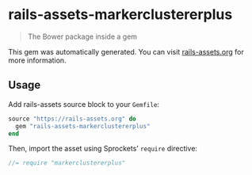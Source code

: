 # rails-assets-markerclustererplus

> The Bower package inside a gem

This gem was automatically generated. You can visit [rails-assets.org](https://rails-assets.org) for more information.

## Usage

Add rails-assets source block to your `Gemfile`:

```ruby
source "https://rails-assets.org" do
  gem "rails-assets-markerclustererplus"
end

```

Then, import the asset using Sprockets’ `require` directive:

```js
//= require "markerclustererplus"
```
